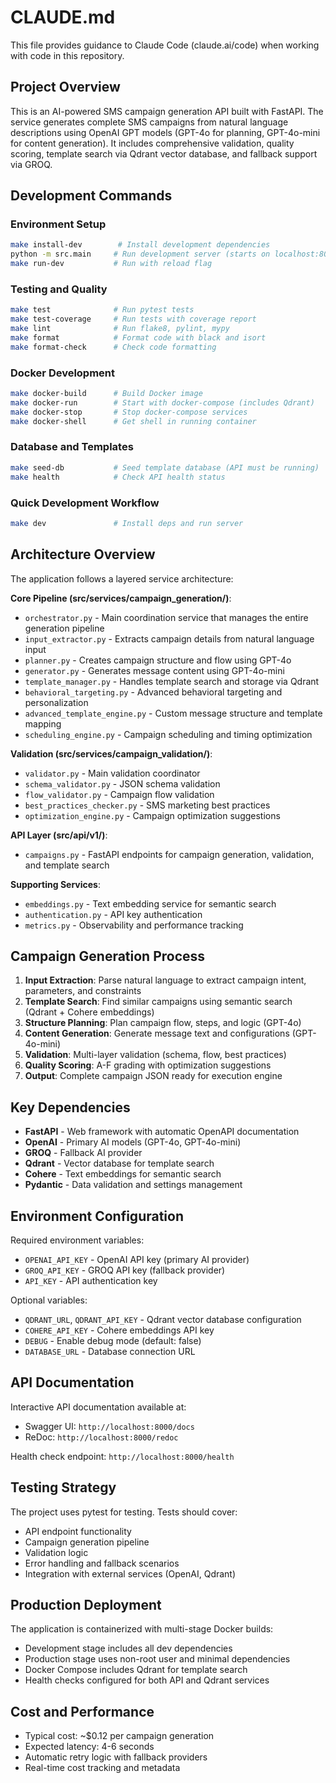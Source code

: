 # CLAUDE.md

This file provides guidance to Claude Code (claude.ai/code) when working with code in this repository.

## Project Overview

This is an AI-powered SMS campaign generation API built with FastAPI. The service generates complete SMS campaigns from natural language descriptions using OpenAI GPT models (GPT-4o for planning, GPT-4o-mini for content generation). It includes comprehensive validation, quality scoring, template search via Qdrant vector database, and fallback support via GROQ.

## Development Commands

### Environment Setup
```bash
make install-dev        # Install development dependencies
python -m src.main     # Run development server (starts on localhost:8000)
make run-dev           # Run with reload flag
```

### Testing and Quality
```bash
make test              # Run pytest tests
make test-coverage     # Run tests with coverage report
make lint              # Run flake8, pylint, mypy
make format            # Format code with black and isort
make format-check      # Check code formatting
```

### Docker Development
```bash
make docker-build      # Build Docker image
make docker-run        # Start with docker-compose (includes Qdrant)
make docker-stop       # Stop docker-compose services
make docker-shell      # Get shell in running container
```

### Database and Templates
```bash
make seed-db           # Seed template database (API must be running)
make health            # Check API health status
```

### Quick Development Workflow
```bash
make dev               # Install deps and run server
```

## Architecture Overview

The application follows a layered service architecture:

**Core Pipeline (src/services/campaign_generation/)**:
- `orchestrator.py` - Main coordination service that manages the entire generation pipeline
- `input_extractor.py` - Extracts campaign details from natural language input
- `planner.py` - Creates campaign structure and flow using GPT-4o
- `generator.py` - Generates message content using GPT-4o-mini
- `template_manager.py` - Handles template search and storage via Qdrant
- `behavioral_targeting.py` - Advanced behavioral targeting and personalization
- `advanced_template_engine.py` - Custom message structure and template mapping
- `scheduling_engine.py` - Campaign scheduling and timing optimization

**Validation (src/services/campaign_validation/)**:
- `validator.py` - Main validation coordinator
- `schema_validator.py` - JSON schema validation
- `flow_validator.py` - Campaign flow validation
- `best_practices_checker.py` - SMS marketing best practices
- `optimization_engine.py` - Campaign optimization suggestions

**API Layer (src/api/v1/)**:
- `campaigns.py` - FastAPI endpoints for campaign generation, validation, and template search

**Supporting Services**:
- `embeddings.py` - Text embedding service for semantic search
- `authentication.py` - API key authentication
- `metrics.py` - Observability and performance tracking

## Campaign Generation Process

1. **Input Extraction**: Parse natural language to extract campaign intent, parameters, and constraints
2. **Template Search**: Find similar campaigns using semantic search (Qdrant + Cohere embeddings)
3. **Structure Planning**: Plan campaign flow, steps, and logic (GPT-4o)
4. **Content Generation**: Generate message text and configurations (GPT-4o-mini)
5. **Validation**: Multi-layer validation (schema, flow, best practices)
6. **Quality Scoring**: A-F grading with optimization suggestions
7. **Output**: Complete campaign JSON ready for execution engine

## Key Dependencies

- **FastAPI** - Web framework with automatic OpenAPI documentation
- **OpenAI** - Primary AI models (GPT-4o, GPT-4o-mini)
- **GROQ** - Fallback AI provider
- **Qdrant** - Vector database for template search
- **Cohere** - Text embeddings for semantic search
- **Pydantic** - Data validation and settings management

## Environment Configuration

Required environment variables:
- `OPENAI_API_KEY` - OpenAI API key (primary AI provider)
- `GROQ_API_KEY` - GROQ API key (fallback provider)
- `API_KEY` - API authentication key

Optional variables:
- `QDRANT_URL`, `QDRANT_API_KEY` - Qdrant vector database configuration
- `COHERE_API_KEY` - Cohere embeddings API key
- `DEBUG` - Enable debug mode (default: false)
- `DATABASE_URL` - Database connection URL

## API Documentation

Interactive API documentation available at:
- Swagger UI: `http://localhost:8000/docs`
- ReDoc: `http://localhost:8000/redoc`

Health check endpoint: `http://localhost:8000/health`

## Testing Strategy

The project uses pytest for testing. Tests should cover:
- API endpoint functionality
- Campaign generation pipeline
- Validation logic
- Error handling and fallback scenarios
- Integration with external services (OpenAI, Qdrant)

## Production Deployment

The application is containerized with multi-stage Docker builds:
- Development stage includes all dev dependencies
- Production stage uses non-root user and minimal dependencies
- Docker Compose includes Qdrant for template search
- Health checks configured for both API and Qdrant services

## Cost and Performance

- Typical cost: ~$0.12 per campaign generation
- Expected latency: 4-6 seconds
- Automatic retry logic with fallback providers
- Real-time cost tracking and metadata